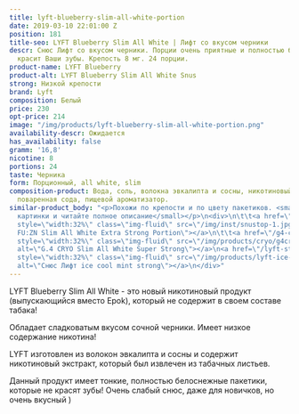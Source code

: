 ```yaml
---
title: lyft-blueberry-slim-all-white-portion
date: 2019-03-10 22:01:00 Z
position: 181
title-seo: LYFT Blueberry Slim All White | Лифт со вкусом черники
descr: Снюс Лифт со вкусом черники. Порции очень приятные и полностью белые, что не
  красит Ваши зубы. Крепость 8 мг. 24 порции.
product-name: LYFT Blueberry
product-alt: LYFT Blueberry Slim All White Snus
strong: Низкой крепости
brand: Lyft
composition: Белый
price: 230
opt-price: 214
image: "/img/products/lyft-blueberry-slim-all-white-portion.png"
availability-descr: Ожидается
has_availability: false
gramm: '16,8'
nicotine: 8
portions: 24
taste: Черника
form: Порционный, all white, slim
composition-product: Вода, соль, волокна эвкалипта и сосны, никотиновый экстракт,
  поваренная сода, пищевой ароматизатор.
similar-product_body: "<p>Похожи по крепости и по цвету пакетиков. <small>Жмите на
  картинки и читайте полное описание</small></p>\n<div>\n\t\t<a href=\"/general-g4-slim-apple-white\"><img
  style=\"width:32%\" class=\"img-fluid\" src=\"/img/inst/snustop-1.jpg\" alt=\"G.4
  FU:ZN Slim All White Extra Strong Portion\"></a>\n\t\t<a href=\"/g4-cryo-slim-all-white-super-strong\"><img
  style=\"width:32%\" class=\"img-fluid\" src=\"/img/products/cryo/g4cryo-snus.jpg\"
  alt=\"G.4 CRYO Slim All White Super Strong\"></a>\n<a href=\"/lyft-strong-ice-cool-mint-slim-all-white\"><img
  style=\"width:32%\" class=\"img-fluid\" src=\"/img/products/lyft-ice-cool-mint/lyft-ice-cool-mint.JPG\"
  alt=\"Снюс Лифт ice cool mint strong\"></a>\n</div>"
---
```


LYFT Blueberry Slim All White - это новый никотиновый продукт (выпускающийся вместо Epok), который не содержит в своем составе табака!

Обладает сладковатым вкусом сочной черники. Имеет низкое содержание никотина!

LYFT изготовлен из волокон эвкалипта и сосны и содержит никотиновый экстракт, который был извлечен из табачных листьев.

Данный продукт имеет тонкие, полностью белоснежные пакетики, которые не красят зубы!
Очень слабый снюс, даже для новичков, но очень вкусный )